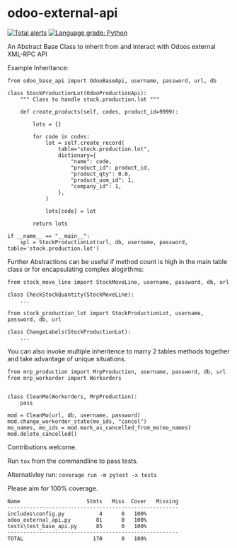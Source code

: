 # odoo-external-api
[![Total alerts](https://img.shields.io/lgtm/alerts/g/johnashu/odoo-external-api.svg?logo=lgtm&logoWidth=18)](https://lgtm.com/projects/g/johnashu/odoo-external-api/alerts/)
[![Language grade: Python](https://img.shields.io/lgtm/grade/python/g/johnashu/odoo-external-api.svg?logo=lgtm&logoWidth=18)](https://lgtm.com/projects/g/johnashu/odoo-external-api/context:python)

An Abstract Base Class to inherit from and interact with Odoos external XML-RPC API
 
Example Inheritance:

    from odoo_base_api import OdooBaseApi, username, password, url, db

    class StockProductionLot(OdooProductionApi):
        """ Class to handle stock.production.lot """

        def create_products(self, codes, product_id=9999):

            lots = {}

            for code in codes:
                lot = self.create_record(
                    table="stock.production.lot",
                    dictionary={
                        "name": code,
                        "product_id": product_id,
                        "product_qty": 0.0,
                        "product_uom_id": 1,
                        "company_id": 1,
                    },
                )

                lots[code] = lot

            return lots

    if __name__ == "__main__":
        spl = StockProductionLot(url, db, username, password, table='stock.production.lot')

Further Abstractions can be useful if method count is high in the main table class or for encapsulating complex alogirthms:
    
    from stock_move_line import StockMoveLine, username, password, db, url

    class CheckStockQuantity(StockMoveLine):
        ...

    from stock_production_lot import StockProductionLot, username, password, db, url

    class ChangeLabels(StockProductionLot):
        ...

You can also invoke multiple inheritence to marry 2 tables methods together and take advantage of unique situations.

    from mrp_production import MrpProduction, username, password, db, url
    from mrp_workorder import Workorders


    class CleanMo(Workorders, MrpProduction):
        pass

    mod = CleanMo(url, db, username, password)
    mod.change_workorder_state(mo_ids, "cancel")
    mo_names, mo_ids = mod.mark_as_cancelled_from_mo(mo_names)
    mod.delete_cancelled()




Contributions welcome.

Run `tox` from the commandline to pass tests.

Alternativley run:
`coverage run -m pytest -x tests`

Please aim for 100% coverage.

    Name                     Stmts   Miss  Cover   Missing
    ------------------------------------------------------
    includes\config.py           4      0   100%
    odoo_external_api.py        81      0   100%
    tests\test_base_api.py      85      0   100%
    ------------------------------------------------------
    TOTAL                      170      0   100%
